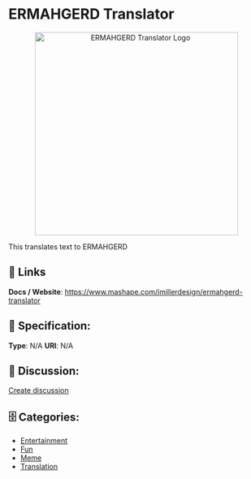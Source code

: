 # ERMAHGERD Translator
<p align="center">
    <img width="400" src="https://raw.githubusercontent.com/apis-list/apis-list/main/apis/ermahgerd-translator/logo_256x256.png" alt="ERMAHGERD Translator Logo"/>
</p>

This translates text to ERMAHGERD

##  🔗 Links
**Docs / Website**: https://www.mashape.com/jmillerdesign/ermahgerd-translator

## 🧬 Specification:
**Type**: N/A
**URI**: N/A

## 💬 Discussion:
[Create discussion](https://github.com/apis-list/apis-list/discussions/new)

## 🗄️ Categories:
- [Entertainment](https://github.com/apis-list/apis-list#entertainment)
- [Fun](https://github.com/apis-list/apis-list#fun)
- [Meme](https://github.com/apis-list/apis-list#meme)
- [Translation](https://github.com/apis-list/apis-list#translation)







